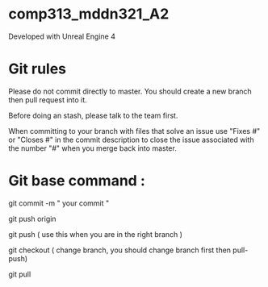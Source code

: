 # comp313_mddn321_A2

Developed with Unreal Engine 4

# Git rules

Please do not commit directly to master. You should create a new branch then pull request into it. 

Before doing an stash, please talk to the team first.

When committing to your branch with files that solve an issue use "Fixes #" or "Closes #" in the
commit description to close the issue associated with the number "#" when you merge back into master.

# Git base command :

git commit -m " your commit "

git push origin <branch>
  
git push ( use this when you are in the right branch )
  
git checkout <branch>  ( change branch, you should change branch first then pull-push)
  
git pull


